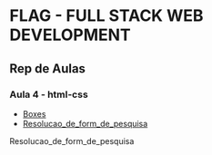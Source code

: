 # FLAG - FULL STACK WEB DEVELOPMENT
## Rep de Aulas
### Aula 4 - html-css

- [Boxes](/html_css/aula4/Boxes/Boxes.html)
- [Resolucao_de_form_de_pesquisa](/html_css/aula4/Resolucao_de_form_de_pesquis/Resolucao_de_form_de_pesquisa.html)

Resolucao_de_form_de_pesquisa

